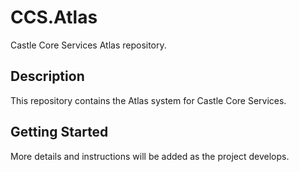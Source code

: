 # CCS.Atlas

Castle Core Services Atlas repository.

## Description

This repository contains the Atlas system for Castle Core Services.

## Getting Started

More details and instructions will be added as the project develops.
